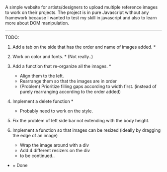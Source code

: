 A simple website for artists/designers to upload multiple reference images to work on their projects.
The project is in pure Javascript without any framework because I wanted to test my skill in javascript and also to learn more about DOM manipulation.

---------------------------------------------------------------------------------------------------------------------------------------

TODO:

1. Add a tab on the side that has the order and name of images added. *

2. Work on color and fonts. * (Not really..)

3. Add a function that re-organize all the images. *
    - Align them to the left.
    - Rearrange them so that the images are in order
    - (Problem) Prioritize filling gaps according to width first. (instead of purely rearranging according to the order added)

4. Implement a delete function *
    - Probably need to work on the style.

5. Fix the problem of left side bar not extending with the body height.

6. Implement a function so that images can be resized (ideally by dragging the edge of an image)
    - Wrap the image around with a div
    - Add 4 different resizers on the div
    - to be continued..

* = Done